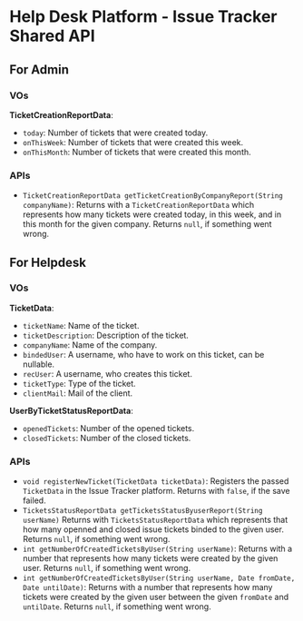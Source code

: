 # Help Desk Platform - Issue Tracker Shared API

## For Admin

### VOs

**TicketCreationReportData**:

- `today`: Number of tickets that were created today.
- `onThisWeek`: Number of tickets that were created this week.
- `onThisMonth`: Number of tickets that were created this month.

### APIs

- `TicketCreationReportData getTicketCreationByCompanyReport(String companyName)`: Returns with a `TicketCreationReportData` which represents how many tickets were created today, in this week, and in this month for the given company. Returns `null`, if something went wrong.

## For Helpdesk

### VOs

**TicketData**:

- `ticketName`: Name of the ticket.
- `ticketDescription`: Description of the ticket.
- `companyName`: Name of the company.
- `bindedUser`: A username, who have to work on this ticket, can be nullable.
- `recUser`: A username, who creates this ticket.
- `ticketType`: Type of the ticket.
- `clientMail`: Mail of the client.

**UserByTicketStatusReportData**:

- `openedTickets`: Number of the opened tickets.
- `closedTickets`: Number of the closed tickets.

### APIs

- `void registerNewTicket(TicketData ticketData)`: Registers the passed `TicketData` in the Issue Tracker platform. Returns with `false`, if the save failed.
- `TicketsStatusReportData getTicketsStatusByuserReport(String userName)` Returns with `TicketsStatusReportData` which represents that how many openned and closed issue tickets binded to the given user. Returns `null`, if something went wrong.
- `int getNumberOfCreatedTicketsByUser(String userName)`: Returns with a number that represents how many tickets were created by the given user. Returns `null`, if something went wrong.
- `int getNumberOfCreatedTicketsByUser(String userName, Date fromDate, Date untilDate)`: Returns with a number that represents how many tickets were created by the given user between the given `fromDate` and `untilDate`. Returns `null`, if something went wrong.
